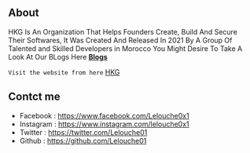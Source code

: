 ## About

HKG Is An Organization That Helps Founders Create, Build And Secure Their Softwares, It Was Created And Released In 2021 By A Group Of Talented and Skilled Developers in Morocco
You Might Desire To Take A Look At Our BLogs Here **[Blogs](https://hkgang.com/)**

```Visit the website from here``` [HKG](https://lelouche01.github.io/HKG/)
## Contct me

* Facebook : https://www.facebook.com/Lelouche0x1
* Instagram : https://www.instagram.com/lelouche0x1
* Twitter : https://twitter.com/Lelouche01
* Github : https://github.com/Lelouche01

